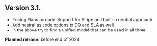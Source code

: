 ## Version 3.1.
- Pricing Plans as code. Support for Stripe and built-in neutral approach
- Add neutral as code options to DQ and SLA as well.
- In the above try to find a unified model that can be used in all three. 

**Planned release:** before end of 2024
